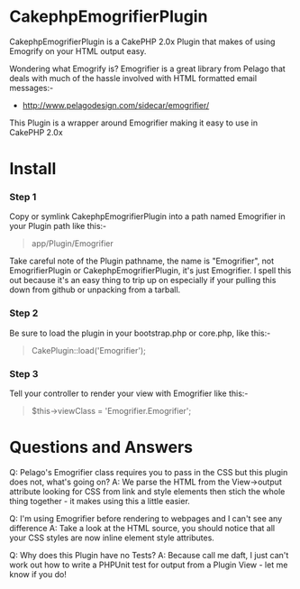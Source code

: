 CakephpEmogrifierPlugin
=======================

CakephpEmogrifierPlugin is a CakePHP 2.0x Plugin that makes of using Emogrify on
your HTML output easy.

Wondering what Emogrify is?  Emogrifier is a great library from Pelago that deals
with much of the hassle involved with HTML formatted email messages:-
 - http://www.pelagodesign.com/sidecar/emogrifier/

This Plugin is a wrapper around Emogrifier making it easy to use in CakePHP 2.0x


Install
=======

### Step 1
Copy or symlink CakephpEmogrifierPlugin into a path named Emogrifier in your Plugin
path like this:-
>  app/Plugin/Emogrifier

Take careful note of the Plugin pathname, the name is "Emogrifier", not 
EmogrifierPlugin or CakephpEmogrifierPlugin, it's just Emogrifier.  I spell this 
out because it's an easy thing to trip up on especially if your pulling this down 
from github or unpacking from a tarball.

### Step 2
Be sure to load the plugin in your bootstrap.php or core.php, like this:-
>  CakePlugin::load('Emogrifier');

### Step 3
Tell your controller to render your view with Emogrifier like this:-
>  $this->viewClass = 'Emogrifier.Emogrifier';


Questions and Answers
=====================
Q: Pelago's Emogrifier class requires you to pass in the CSS but this plugin does
   not, what's going on?
A: We parse the HTML from the View->output attribute looking for CSS from link
   and style elements then stich the whole thing together - it makes using this
   a little easier.

Q: I'm using Emogrifier before rendering to webpages and I can't see any difference
A: Take a look at the HTML source, you should notice that all your CSS styles are
   now inline element style attributes.

Q: Why does this Plugin have no Tests?
A: Because call me daft, I just can't work out how to write a PHPUnit test for 
   output from a Plugin View - let me know if you do!
